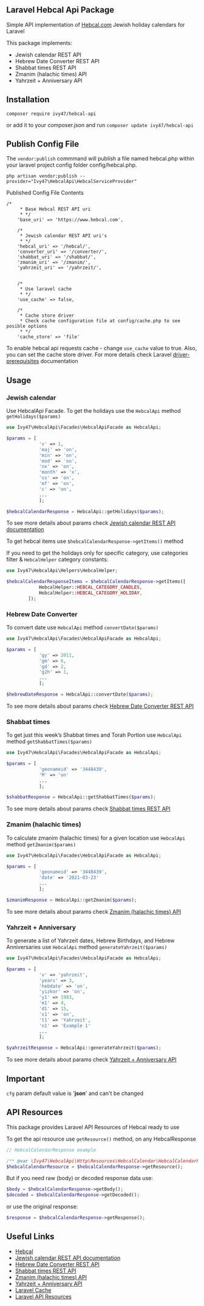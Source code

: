 ## Laravel Hebcal Api Package
Simple API implementation of [Hebcal.com](https://www.hebcal.com/) Jewish holiday calendars for Laravel

This package implements:
- Jewish calendar REST API
- Hebrew Date Converter REST API
- Shabbat times REST API
- Zmanim (halachic times) API
- Yahrzeit + Anniversary API

## Installation

`composer require ivy47/hebcal-api`

or add it to your composer.json and run `composer update ivy47/hebcal-api`

## Publish Config File
The `vendor:publish` commmand will publish a file named hebcal.php within your laravel project config folder config/hebcal.php.

`php artisan vendor:publish --provider="Ivy47\HebcalApi\HebcalServiceProvider"`

Published Config File Contents
```
/*
     * Base Hebcal REST API uri
     * */
    'base_uri' => 'https://www.hebcal.com',

    /*
     * Jewish calendar REST API uri's
     * */
    'hebcal_uri' => '/hebcal/',
    'converter_uri' => '/converter/',
    'shabbat_uri' => '/shabbat/',
    'zmanim_uri' => '/zmanim/',
    'yahrzeit_uri' => '/yahrzeit/',


    /*
     * Use laravel cache
     * */
    'use_cache' => false,

    /*
     * Cache store driver
     * Check cache configuration file at config/cache.php to see posible options
     * */
    'cache_store' => 'file'
```

To enable hebcal api requests cache - change `use_cache` value to true. Also, you can set the cache store driver. For more details check Laravel [driver-prerequisites](https://laravel.com/docs/8.x/cache#driver-prerequisites) documentation 

## Usage

### Jewish calendar
Use HebcalApi Facade. To get the holidays use the `HebcalApi` method `getHolidays($params)`
```php
use Ivy47\HebcalApi\Facades\HebcalApiFacade as HebcalApi;

$params = [
            'v' => 1,
            'maj' => 'on',
            'min' => 'on',
            'mod' => 'on',
            'nx' => 'on',
            'month' => 'x',
            'ss' => 'on',
            'mf' => 'on',
            'c' => 'on',
            ...
            ];

$hebcalCalendarResponse = HebcalApi::getHolidays($params);
```

To see more details about params check [Jewish calendar REST API documentation](https://www.hebcal.com/home/195/jewish-calendar-rest-api)

To get hebcal items use `$hebcalCalendarResponse->getItems()` method

If you need to get the holidays only for specific category, use categories filter & `HebcalHelper` category constants:
```php
use Ivy47\HebcalApi\Helpers\HebcalHelper;

$hebcalCalendarResponseItems = $hebcalCalendarResponse->getItems([
            HebcalHelper::HEBCAL_CATEGORY_CANDLES,
            HebcalHelper::HEBCAL_CATEGORY_HOLIDAY,
        ]);
```

### Hebrew Date Converter
To convert date use `HebcalApi` method `convertDate($params)`
```php
use Ivy47\HebcalApi\Facades\HebcalApiFacade as HebcalApi;

$params = [
            'gy' => 2011,
            'gm' => 6,
            'gd' => 2,
            'g2h' => 1,
            ...
            ];

$hebrewDateResponse = HebcalApi::convertDate($params);
```

To see more details about params check [Hebrew Date Converter REST API](https://www.hebcal.com/home/219/hebrew-date-converter-rest-api)

### Shabbat times
To get just this week’s Shabbat times and Torah Portion use `HebcalApi` method `getShabbatTimes($params)`
```php
use Ivy47\HebcalApi\Facades\HebcalApiFacade as HebcalApi;

$params = [
            'geonameid' => '3448439',
            'M' => 'on'
            ...
            ];

$shabbatResponse = HebcalApi::getShabbatTimes($params);
```

To see more details about params check [Shabbat times REST API](https://www.hebcal.com/home/197/shabbat-times-rest-api)

### Zmanim (halachic times)
To calculate zmanim (halachic times) for a given location use `HebcalApi` method `getZmanim($params)`
```php
use Ivy47\HebcalApi\Facades\HebcalApiFacade as HebcalApi;

$params = [
            'geonameid' => '3448439',
            'date' => '2021-03-23'
            ...
            ];

$zmanimResponse = HebcalApi::getZmanim($params);
```

To see more details about params check [Zmanim (halachic times) API](https://www.hebcal.com/home/1663/zmanim-halachic-times-api)

### Yahrzeit + Anniversary
To generate a list of Yahrzeit dates, Hebrew Birthdays, and Hebrew Anniversaries use `HebcalApi` method `generateYahrzeit($params)`
```php
use Ivy47\HebcalApi\Facades\HebcalApiFacade as HebcalApi;

$params = [
            'v' => 'yahrzeit',
            'years' => 3,
            'hebdate' => 'on',
            'yizkor' => 'on',
            'y1' => 1983,
            'm1' => 4,
            'd1' => 15,
            's1' => 'on',
            't1' => 'Yahrzeit',
            'n1' => 'Example 1'
            ...
            ];

$yahrzeitResponse = HebcalApi::generateYahrzeit($params);
```

To see more details about params check [Yahrzeit + Anniversary API](https://www.hebcal.com/home/1705/yahrzeit-anniversary-api)

## Important

`cfg` param default value is '**json**' and can't be changed

## API Resources

This package provides Laravel API Resources of Hebcal ready to use 

To get the api resource use `getResource()` method, on any HebcalResponse

```php
// HebcalCalendarResponse example

/** @var \Ivy47\HebcalApi\Http\Resources\HebcalCalendar\HebcalCalendarResource $hebcalCalendarResource */
$hebcalCalendarResource = $hebcalCalendarResponse->getResource();
```

But if you need raw (body) or decoded response data use:
```php
$body = $hebcalCalendarResponse->getBody();
$decoded = $hebcalCalendarResponse->getDecoded();
```

or use the original response:
```php
$response = $hebcalCalendarResponse->getResponse();
```

## Useful Links

- [Hebcal](https://www.hebcal.com/)
- [Jewish calendar REST API documentation](https://www.hebcal.com/home/195/jewish-calendar-rest-api)
- [Hebrew Date Converter REST API](https://www.hebcal.com/home/219/hebrew-date-converter-rest-api)
- [Shabbat times REST API](https://www.hebcal.com/home/197/shabbat-times-rest-api)
- [Zmanim (halachic times) API](https://www.hebcal.com/home/1663/zmanim-halachic-times-api)
- [Yahrzeit + Anniversary API](https://www.hebcal.com/home/1705/yahrzeit-anniversary-api)
- [Laravel Cache](https://laravel.com/docs/8.x/cache)
- [Laravel API Resources](https://laravel.com/docs/8.x/eloquent-resources)


